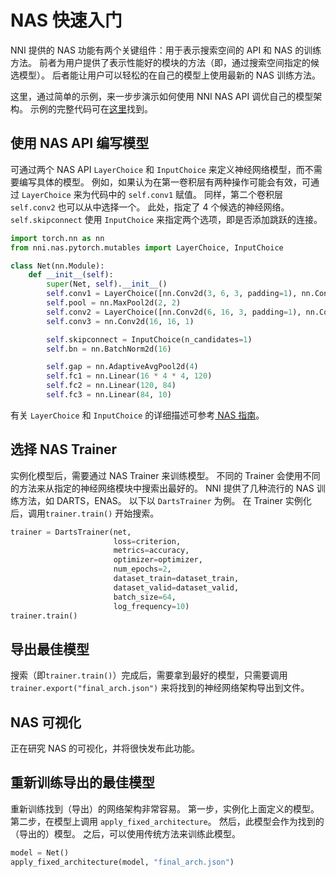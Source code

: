 # NAS 快速入门

NNI 提供的 NAS 功能有两个关键组件：用于表示搜索空间的 API 和 NAS 的训练方法。 前者为用户提供了表示性能好的模块的方法（即，通过搜索空间指定的候选模型）。 后者能让用户可以轻松的在自己的模型上使用最新的 NAS 训练方法。

这里，通过简单的示例，来一步步演示如何使用 NNI NAS API 调优自己的模型架构。 示例的完整代码可在[这里](https://github.com/microsoft/nni/tree/master/examples/nas/naive)找到。

## 使用 NAS API 编写模型

可通过两个 NAS API `LayerChoice` 和 `InputChoice` 来定义神经网络模型，而不需要编写具体的模型。 例如，如果认为在第一卷积层有两种操作可能会有效，可通过 `LayerChoice` 来为代码中的 `self.conv1` 赋值。 同样，第二个卷积层 `self.conv2` 也可以从中选择一个。 此处，指定了 4 个候选的神经网络。 `self.skipconnect` 使用 `InputChoice` 来指定两个选项，即是否添加跳跃的连接。

```python
import torch.nn as nn
from nni.nas.pytorch.mutables import LayerChoice, InputChoice

class Net(nn.Module):
    def __init__(self):
        super(Net, self).__init__()
        self.conv1 = LayerChoice([nn.Conv2d(3, 6, 3, padding=1), nn.Conv2d(3, 6, 5, padding=2)])
        self.pool = nn.MaxPool2d(2, 2)
        self.conv2 = LayerChoice([nn.Conv2d(6, 16, 3, padding=1), nn.Conv2d(6, 16, 5, padding=2)])
        self.conv3 = nn.Conv2d(16, 16, 1)

        self.skipconnect = InputChoice(n_candidates=1)
        self.bn = nn.BatchNorm2d(16)

        self.gap = nn.AdaptiveAvgPool2d(4)
        self.fc1 = nn.Linear(16 * 4 * 4, 120)
        self.fc2 = nn.Linear(120, 84)
        self.fc3 = nn.Linear(84, 10)
```

有关 `LayerChoice` 和 `InputChoice` 的详细描述可参考[ NAS 指南](NasGuide.md)。

## 选择 NAS Trainer

实例化模型后，需要通过 NAS Trainer 来训练模型。 不同的 Trainer 会使用不同的方法来从指定的神经网络模块中搜索出最好的。 NNI 提供了几种流行的 NAS 训练方法，如 DARTS，ENAS。 以下以 `DartsTrainer` 为例。 在 Trainer 实例化后，调用`trainer.train()` 开始搜索。

```python
trainer = DartsTrainer(net,
                       loss=criterion,
                       metrics=accuracy,
                       optimizer=optimizer,
                       num_epochs=2,
                       dataset_train=dataset_train,
                       dataset_valid=dataset_valid,
                       batch_size=64,
                       log_frequency=10)
trainer.train()
```

## 导出最佳模型

搜索（即`trainer.train()`）完成后，需要拿到最好的模型，只需要调用 `trainer.export("final_arch.json")` 来将找到的神经网络架构导出到文件。

## NAS 可视化

正在研究 NAS 的可视化，并将很快发布此功能。

## 重新训练导出的最佳模型

重新训练找到（导出）的网络架构非常容易。 第一步，实例化上面定义的模型。 第二步，在模型上调用 `apply_fixed_architecture`。 然后，此模型会作为找到的（导出的）模型。 之后，可以使用传统方法来训练此模型。

```python
model = Net()
apply_fixed_architecture(model, "final_arch.json")
```
